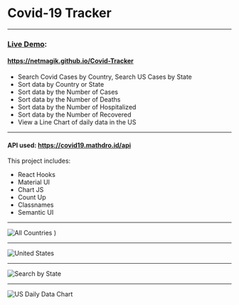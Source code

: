 # Covid-19 Tracker
--- 
### [Live Demo](https://netmagik.github.io/Covid-Tracker):
#### https://netmagik.github.io/Covid-Tracker

- Search Covid Cases by Country, Search US Cases by State
- Sort data by Country or State
- Sort data by the Number of Cases
- Sort data by the Number of Deaths
- Sort data by the Number of Hospitalized
- Sort data by the Number of Recovered
- View a Line Chart of daily data in the US

--- 

#### API used: https://covid19.mathdro.id/api

This project includes: 
- React Hooks
- Material UI
- Chart JS
- Count Up
- Classnames
- Semantic UI
--- 
![All Countries](https://user-images.githubusercontent.com/3833560/108412334-bdcb2500-71f7-11eb-9499-fbe57a369b45.png)
)

---
![United States](https://user-images.githubusercontent.com/3833560/108412398-d2a7b880-71f7-11eb-8dfc-088ad550496f.png)

---
![Search by State](https://user-images.githubusercontent.com/3833560/107997640-37bd9d00-6fb1-11eb-84b1-6ec88803566a.png)

---
![US Daily Data Chart](https://user-images.githubusercontent.com/3833560/107997660-4a37d680-6fb1-11eb-9658-571063f7baa7.png)